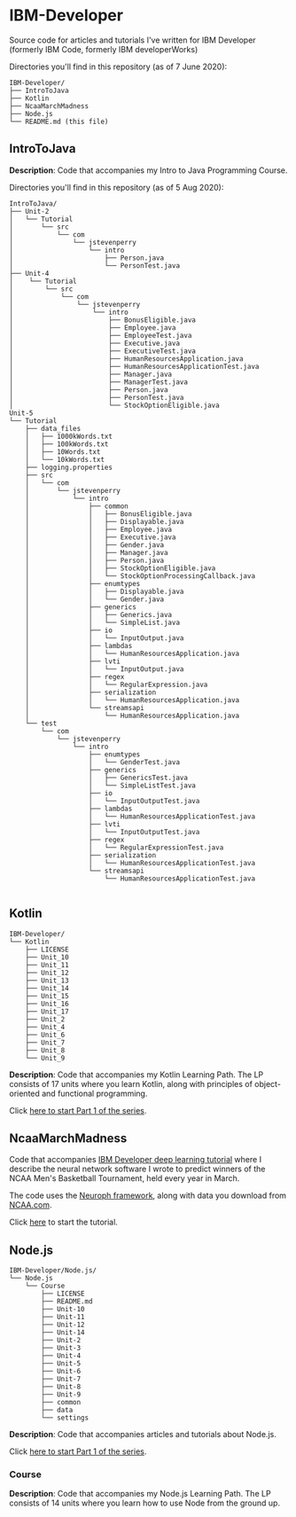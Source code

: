 # IBM-Developer
Source code for articles and tutorials I've written for IBM Developer (formerly IBM Code, formerly IBM developerWorks)

Directories you'll find in this repository (as of 7 June 2020):

```
IBM-Developer/
├── IntroToJava
├── Kotlin
├── NcaaMarchMadness
├── Node.js
└── README.md (this file)
```

## IntroToJava


**Description**: Code that accompanies my Intro to Java Programming Course.

Directories you'll find in this repository (as of 5 Aug 2020):

```
IntroToJava/
├── Unit-2
│   └── Tutorial
│       └── src
│           └── com
│               └── jstevenperry
│                   └── intro
│                       ├── Person.java
│                       └── PersonTest.java
├── Unit-4
│    └── Tutorial
│        └── src
│            └── com
│                └── jstevenperry
│                    └── intro
│                        ├── BonusEligible.java
│                        ├── Employee.java
│                        ├── EmployeeTest.java
│                        ├── Executive.java
│                        ├── ExecutiveTest.java
│                        ├── HumanResourcesApplication.java
│                        ├── HumanResourcesApplicationTest.java
│                        ├── Manager.java
│                        ├── ManagerTest.java
│                        ├── Person.java
│                        ├── PersonTest.java
│                        └── StockOptionEligible.java
Unit-5
└── Tutorial
    ├── data_files
    │   ├── 1000kWords.txt
    │   ├── 100kWords.txt
    │   ├── 10Words.txt
    │   └── 10kWords.txt
    ├── logging.properties
    ├── src
    │   └── com
    │       └── jstevenperry
    │           └── intro
    │               ├── common
    │               │   ├── BonusEligible.java
    │               │   ├── Displayable.java
    │               │   ├── Employee.java
    │               │   ├── Executive.java
    │               │   ├── Gender.java
    │               │   ├── Manager.java
    │               │   ├── Person.java
    │               │   ├── StockOptionEligible.java
    │               │   └── StockOptionProcessingCallback.java
    │               ├── enumtypes
    │               │   ├── Displayable.java
    │               │   └── Gender.java
    │               ├── generics
    │               │   ├── Generics.java
    │               │   └── SimpleList.java
    │               ├── io
    │               │   └── InputOutput.java
    │               ├── lambdas
    │               │   └── HumanResourcesApplication.java
    │               ├── lvti
    │               │   └── InputOutput.java
    │               ├── regex
    │               │   └── RegularExpression.java
    │               ├── serialization
    │               │   └── HumanResourcesApplication.java
    │               └── streamsapi
    │                   └── HumanResourcesApplication.java
    └── test
        └── com
            └── jstevenperry
                └── intro
                    ├── enumtypes
                    │   └── GenderTest.java
                    ├── generics
                    │   ├── GenericsTest.java
                    │   └── SimpleListTest.java
                    ├── io
                    │   └── InputOutputTest.java
                    ├── lambdas
                    │   └── HumanResourcesApplicationTest.java
                    ├── lvti
                    │   └── InputOutputTest.java
                    ├── regex
                    │   └── RegularExpressionTest.java
                    ├── serialization
                    │   └── HumanResourcesApplicationTest.java
                    └── streamsapi
                        └── HumanResourcesApplicationTest.java


```

## Kotlin

```
IBM-Developer/
└── Kotlin
    ├── LICENSE
    ├── Unit_10
    ├── Unit_11
    ├── Unit_12
    ├── Unit_13
    ├── Unit_14
    ├── Unit_15
    ├── Unit_16
    ├── Unit_17
    ├── Unit_2
    ├── Unit_4
    ├── Unit_6
    ├── Unit_7
    ├── Unit_8
    └── Unit_9
```

**Description**: Code that accompanies my Kotlin Learning Path. The LP consists of 17 units where you learn Kotlin, along with principles of object-oriented and functional programming.

Click [here to start Part 1 of the series](https://developer.ibm.com/series/learn-kotlin/).

## NcaaMarchMadness

Code that accompanies [IBM Developer deep learning tutorial](https://developer.ibm.com/tutorials/cc-artificial-neural-networks-neuroph-machine-learning/) where I describe the neural network software I wrote to predict winners of the NCAA Men's Basketball Tournament, held every year in March.

The code uses the [Neuroph framework](http://neuroph.sourceforge.net/download.html), along with data you download from [NCAA.com]().

Click [here](https://developer.ibm.com/tutorials/cc-artificial-neural-networks-neuroph-machine-learning/) to start the tutorial.

## Node.js

```
IBM-Developer/Node.js/
└── Node.js
    └── Course
        ├── LICENSE
        ├── README.md
        ├── Unit-10
        ├── Unit-11
        ├── Unit-12
        ├── Unit-14
        ├── Unit-2
        ├── Unit-3
        ├── Unit-4
        ├── Unit-5
        ├── Unit-6
        ├── Unit-7
        ├── Unit-8
        ├── Unit-9
        ├── common
        ├── data
        └── settings
```
**Description**: Code that accompanies articles and tutorials about Node.js.

Click [here to start Part 1 of the series](https://developer.ibm.com/articles/learn-node-unit-1-overview-nodejs-learning-path/).

### Course

**Description**: Code that accompanies my Node.js Learning Path. The LP consists of 14 units where you learn how to use Node from the ground up.
